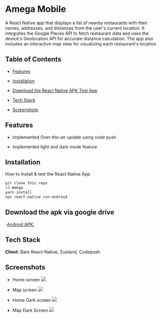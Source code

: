 # Amega Mobile

A React Native app that displays a list of nearby restaurants with their names, addresses, and distances from the user's current location. It integrates the Google Places API to fetch restaurant data and uses the device's Geolocation API for accurate distance calculation. The app also includes an interactive map view for visualizing each restaurant's location

## Table of Contents

- [Features](#Features)
- [Installation](#Installation)
- [Download the React Native APK Test App](#Alternatively%download%the%React%Native%APK%Test%App)
- [Tech Stack](#Tech%Stack)

- [Screenshots](#Screenshots)

## Features

- Implemented Over-the-air update using code push

- Implemented light and dark mode feature

## Installation

How to Install & test the React Native App

```bash
git clone this repo
cd Amega
yarn install
npx react-native run-android
```

## Download the apk via google drive

-[Android APK: ](https://drive.google.com/file/d/1soClcjXzsSQZsHiXwWB2enm1rFBC3805/view?usp=sharing)

## Tech Stack

**Client:** Bare React-Native, Zustand, Codepush

## Screenshots

- Home screen
  ![](/assets/screenshot-recordings/Screenshot_1721850870.png)

- Map screen
  ![](/assets/screenshot-recordings/Screenshot_1721850848.png)

- Home Dark screen
  ![](/assets/screenshot-recordings/Screenshot_1721850894.png)

- Map Dark Screen
  ![](/assets/screenshot-recordings/Screenshot_1721851078.png)
